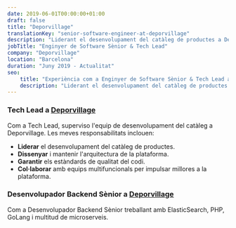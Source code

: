 ```yaml
---
date: 2019-06-01T00:00:00+01:00
draft: false
title: "Deporvillage"
translationKey: "senior-software-engineer-at-deporvillage"
description: "Liderant el desenvolupament del catàleg de productes a Deporvillage"
jobTitle: "Enginyer de Software Sènior & Tech Lead"
company: "Deporvillage"
location: "Barcelona"
duration: "Juny 2019 - Actualitat"
seo:
    title: "Experiència com a Enginyer de Software Sènior & Tech Lead a Deporvillage"
    description: "Liderant el desenvolupament del catàleg de productes a Deporvillage"
---
```

### Tech Lead a [Deporvillage](https://www.deporvillage.com/)
Com a Tech Lead, superviso l'equip de desenvolupament del catàleg a Deporvillage. Les meves responsabilitats inclouen:

- **Liderar** el desenvolupament del catàleg de productes.
- **Dissenyar** i mantenir l'arquitectura de la plataforma.
- **Garantir** els estàndards de qualitat del codi.
- **Col·laborar** amb equips multifuncionals per impulsar millores a la plataforma.

### Desenvolupador Backend Sènior a [Deporvillage](https://www.deporvillage.com/)
Com a Desenvolupador Backend Sènior treballant amb ElasticSearch, PHP, GoLang i multitud de microserveis.
